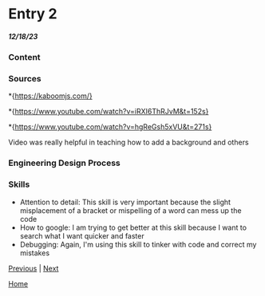 # Entry 2
##### 12/18/23

### Content


### Sources
*{https://kaboomjs.com/}

*{https://www.youtube.com/watch?v=iRXI6ThRJvM&t=152s}


*{https://www.youtube.com/watch?v=hgReGsh5xVU&t=271s}

Video was really helpful in teaching how to add a background and others

 ### Engineering Design Process
    


 ### Skills

* Attention to detail: This skill is very important because the slight misplacement of a bracket or mispelling of a word can mess up the code
* How to google: I am trying to get better at this skill because I want to search what I want quicker and faster
* Debugging: Again, I'm using this skill to tinker with code and correct my mistakes


[Previous](entry01.md) | [Next](entry03.md)

[Home](../README.md)
